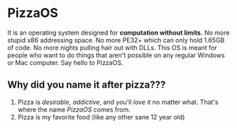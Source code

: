 # PizzaOS
It is an operating system designed for **computation without limits.** No more stupid x86 addressing space. No more PE32+ which can only hold 1.65GB of code. No more nights pulling hair out with DLLs. This OS is meant for people who want to do things that aren't possible on any regular Windows or Mac computer. Say hello to PizzaOS.

## Why did you name it after pizza???
1. Pizza is _desirable_, _addictive_, and you'll _love it_ no matter what. That's where the name *PizzaOS* comes from.  
2. Pizza is my favorite food (like any other sane 12 year old)  
